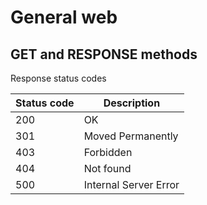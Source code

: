 
# General web

## GET and RESPONSE methods

Response status codes

| Status code  | Description            |
|--------------|------------------------|
| 200          | OK                     |
| 301          | Moved Permanently      |
| 403          | Forbidden              |
| 404          | Not found              |  
| 500          | Internal Server Error  |
